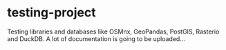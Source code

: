# testing-project
Testing libraries and databases like OSMnx, GeoPandas, PostGIS, Rasterio and DuckDB. A lot of documentation is going to be uploaded...
